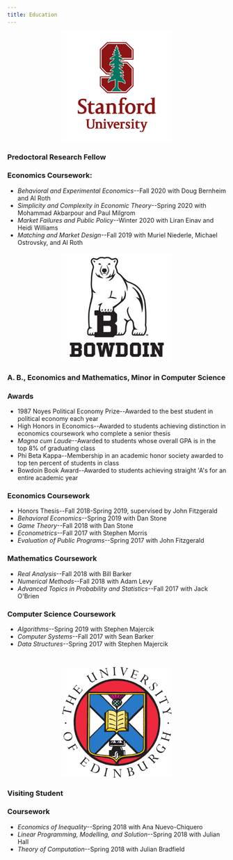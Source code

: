 ```yaml
---
title: Education
---
```

<center>
<img src="images/Stanford_Logo.png" width="50%" class="center">
</center>

### **Predoctoral Research Fellow**

### Economics Coursework:
* _Behavioral and Experimental Economics_--Fall 2020 with Doug Bernheim and Al Roth
* _Simplicity and Complexity in Economic Theory_--Spring 2020 with Mohammad Akbarpour and Paul Milgrom
* _Market Failures and Public Policy_--Winter 2020 with Liran Einav and Heidi Williams
* _Matching and Market Design_--Fall 2019 with Muriel Niederle, Michael Ostrovsky, and Al Roth

<center>
<img src="images/Bowdoin_Logo.jpg" width="50%" class="center">
</center>

### **A. B., Economics and Mathematics, Minor in Computer Science**

### Awards
* 1987 Noyes Political Economy Prize--Awarded to the best student in political economy each year
* High Honors in Economics--Awarded to students achieving distinction in economics coursework who complete a senior thesis
* _Magna cum Laude_--Awarded to students whose overall GPA is in the top 8% of graduating class
* Phi Beta Kappa--Membership in an academic honor society awarded to top ten percent of students in class
* Bowdoin Book Award--Awarded to students achieving straight 'A's for an entire academic year

### Economics Coursework
* Honors Thesis--Fall 2018-Spring 2019, supervised by John Fitzgerald
* _Behavioral Economics_--Spring 2019 with Dan Stone
* _Game Theory_--Fall 2018 with Dan Stone
* _Econometrics_--Fall 2017 with Stephen Morris
* _Evaluation of Public Programs_--Spring 2017 with John Fitzgerald

### Mathematics Coursework
* _Real Analysis_--Fall 2018 with Bill Barker
* _Numerical Methods_--Fall 2018 with Adam Levy
* _Advanced Topics in Probability and Statistics_--Fall 2017 with Jack O'Brien

### Computer Science Coursework
* _Algorithms_--Spring 2019 with Stephen Majercik
* _Computer Systems_--Fall 2017 with Sean Barker
* _Data Structures_--Spring 2017 with Stephen Majercik

&nbsp;

<center>
<img src="images/Edinburgh_Logo.png" width="50%" class="center">
</center>

### **Visiting Student**

### Coursework
* _Economics of Inequality_--Spring 2018 with Ana Nuevo-Chiquero
* _Linear Programming, Modelling, and Solution_--Spring 2018 with Julian Hall
* _Theory of Computation_--Spring 2018 with Julian Bradfield

